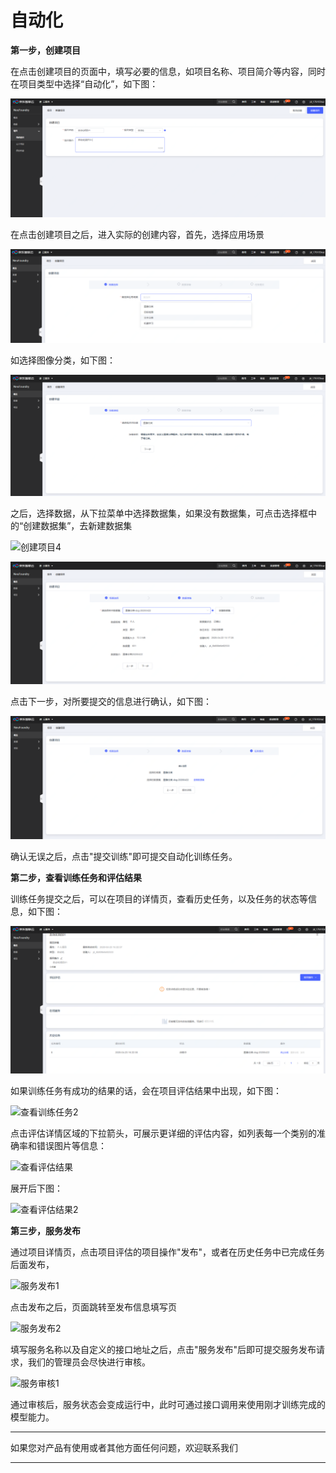 # 自动化

**第一步，创建项目**

在点击创建项目的页面中，填写必要的信息，如项目名称、项目简介等内容，同时在项目类型中选择“自动化”，如下图：

![创建项目1](../../../../../image/AI-and-Machine-Learning/NeuFoundry/8.1.4/8.1.4.3/8.1.4.3.4/1.png "创建项目1")

在点击创建项目之后，进入实际的创建内容，首先，选择应用场景

![创建项目2](../../../../../image/AI-and-Machine-Learning/NeuFoundry/8.1.4/8.1.4.3/8.1.4.3.4/2.png "创建项目2")

如选择图像分类，如下图：

![创建项目3](../../../../../image/AI-and-Machine-Learning/NeuFoundry/8.1.4/8.1.4.3/8.1.4.3.4/3.png "创建项目3")

之后，选择数据，从下拉菜单中选择数据集，如果没有数据集，可点击选择框中的“创建数据集”，去新建数据集

![创建项目4](../../../../../image/AI-and-Machine-Learning/NeuFoundry/8.1.4/8.1.4.3/8.1.4.3.4/4.png"创建项目4")

![创建项目5](../../../../../image/AI-and-Machine-Learning/NeuFoundry/8.1.4/8.1.4.3/8.1.4.3.4/5.png "创建项目5")

点击下一步，对所要提交的信息进行确认，如下图：

![创建项目6](../../../../../image/AI-and-Machine-Learning/NeuFoundry/8.1.4/8.1.4.3/8.1.4.3.4/6.png "创建项目6")

确认无误之后，点击"提交训练"即可提交自动化训练任务。

**第二步，查看训练任务和评估结果**

训练任务提交之后，可以在项目的详情页，查看历史任务，以及任务的状态等信息，如下图：

![查看训练任务](../../../../../image/AI-and-Machine-Learning/NeuFoundry/8.1.4/8.1.4.3/8.1.4.3.4/7.png "查看训练任务")

如果训练任务有成功的结果的话，会在项目评估结果中出现，如下图：

![查看训练任务2](../../../../image/AI-and-Machine-Learning/NeuFoundry/8.1.4/8.1.4.3/8.1.4.3.4/8.png "查看训练任务2")

点击评估详情区域的下拉箭头，可展示更详细的评估内容，如列表每一个类别的准确率和错误图片等信息：

![查看评估结果](../../../../image/AI-and-Machine-Learning/NeuFoundry/8.1.4/8.1.4.3/8.1.4.3.4/9.png "查看评估结果")

展开后下图：

![查看评估结果2](../../../../image/AI-and-Machine-Learning/NeuFoundry/8.1.4/8.1.4.3/8.1.4.3.4/10.png "查看评估结果2")

**第三步，服务发布**

通过项目详情页，点击项目评估的项目操作"发布"，或者在历史任务中已完成任务后面发布，

![服务发布1](../../../../image/AI-and-Machine-Learning/NeuFoundry/8.1.4/8.1.4.3/8.1.4.3.4/11.png "服务发布1")

点击发布之后，页面跳转至发布信息填写页

![服务发布2](../../../../image/AI-and-Machine-Learning/NeuFoundry/8.1.4/8.1.4.3/8.1.4.3.4/12.png"服务发布2")

填写服务名称以及自定义的接口地址之后，点击"服务发布"后即可提交服务发布请求，我们的管理员会尽快进行审核。

![服务审核1](../../../../image/AI-and-Machine-Learning/NeuFoundry/8.1.4/8.1.4.3/8.1.4.3.4/13.png "服务审核1")

通过审核后，服务状态会变成运行中，此时可通过接口调用来使用刚才训练完成的模型能力。

---

如果您对产品有使用或者其他方面任何问题，欢迎联系我们

---